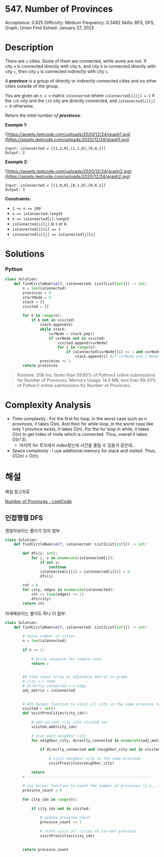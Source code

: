 # 547. Number of Provinces

Acceptance: 0.625
Difficulty: Medium
Frequency: 0.3482
Skills: BFS, DFS, Graph, Union Find
Solved: January 27, 2022

# Description

There are `n` cities. Some of them are connected, while some are not. If city `a` is connected directly with city `b`, and city `b` is connected directly with city `c`, then city `a` is connected indirectly with city `c`.

A **province** is a group of directly or indirectly connected cities and no other cities outside of the group.

You are given an `n x n` matrix `isConnected` where `isConnected[i][j] = 1` if the `ith` city and the `jth` city are directly connected, and `isConnected[i][j] = 0` otherwise.

Return *the total number of **provinces***.

**Example 1:**

![https://assets.leetcode.com/uploads/2020/12/24/graph1.jpg](https://assets.leetcode.com/uploads/2020/12/24/graph1.jpg)

```
Input: isConnected = [[1,1,0],[1,1,0],[0,0,1]]
Output: 2

```

**Example 2:**

![https://assets.leetcode.com/uploads/2020/12/24/graph2.jpg](https://assets.leetcode.com/uploads/2020/12/24/graph2.jpg)

```
Input: isConnected = [[1,0,0],[0,1,0],[0,0,1]]
Output: 3

```

**Constraints:**

- `1 <= n <= 200`
- `n == isConnected.length`
- `n == isConnected[i].length`
- `isConnected[i][j]` is `1` or `0`.
- `isConnected[i][i] == 1`
- `isConnected[i][j] == isConnected[j][i]`

# Solutions

### Python

```python
class Solution:
    def findCircleNum(self, isConnected: List[List[int]]) -> int:
        n = len(isConnected)
        provinces = 0
        startNode = 0
        stack = []
        visited = []
        
        for k in range(n):
            if k not in visited:
                stack.append(k)
                while stack:
                    curNode = stack.pop()
                    if curNode not in visited:
                        visited.append(curNode)
                        for i in range(n):
                            if isConnected[curNode][i] == 1 and curNode != i:
                                stack.append(i) #if curNode and i Node is connected, push it stack
                provinces += 1
        return provinces
```

> Runtime: 208 ms, faster than 59.65% of Python3 online submissions for Number of Provinces.
Memory Usage: 14.3 MB, less than 99.43% of Python3 online submissions for Number of Provinces.
> 

# Complexity Analysis

- Time complexity : For the first for loop, in the worst case such as n provinces, it takes O(n). And then for while loop, in the worst case like only 1 province exists, it takes O(n). For the for loop in while, it takes O(n) to get index of node which is connected. Thus, overall it takes O(n^3).
    - 마지막 for 루프에서 index찾는데 시간을 줄일 수 있을거 같은데..
- Space complexity : I use additional memory for stack and visited. Thus, O(2n) = O(n).

# 해설

해설 참고자료

[Number of Provinces - LeetCode](https://leetcode.com/problems/number-of-provinces/solution/)

## 인접행렬 DFS

괜찮아보이는 풀이가 있어 첨부.

```python
class Solution:
    def findCircleNum(self, isConnected: List[List[int]]) -> int:
        
        def dfs(c: int):
            for i, v in enumerate(isConnected[c]):
                if not v:
                    continue
                isConnected[c][i] = isConnected[i][c] = 0
                dfs(i)
                
        cnt = 0
        for city, edges in enumerate(isConnected):
            cnt += (sum(edges) >= 1)
            dfs(city)
        return cnt
```

자세해보이는 풀이도 하나 더 첨부.

```python
class Solution:
    def findCircleNum(self, isConnected: List[List[int]]) -> int:
        
        # total number of cities
        n = len(isConnected)
        
        if n == 1:
            
            # Quick response for simple case
            return 1
        

        ## View input array as adjacency matrix in graph
        # city <-> node
        # directly connected <-> edge
        adj_matrix = isConnected
        
        
        # DFS helper function to visit all city in the same province (connected component)
        visited = set()
        def visitProvCities(city_idx):
            
            # add current city into visited set
            visited.add(city_idx)
            
            # scan each neighbor city
            for neighbor_city, directly_connected in enumerate(adj_matrix[city_idx]):
                
                if directly_connected and (neighbor_city not in visited):
                            
                    # visit neighbor city in the same province
                    visitProvCities(neighbor_city)
            
            return
        # --------------------------------------------------------
        
        # use helper function to count the number of provinces (i.e., connected component in Graph)
        province_count = 0
        
        for city_idx in range(n):
            
            if city_idx not in visited:
                
                # update province count
                province_count += 1
                
                # start visit all cities of current province
                visitProvCities(city_idx)
        
        
        return province_count
```